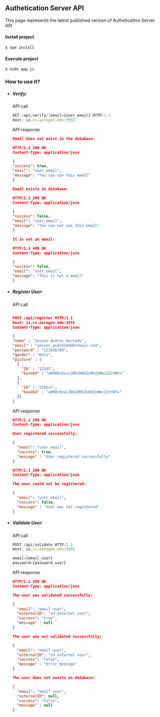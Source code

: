 ## Authetication Server API
This page represents the latest published version of Authetication Server API

#### Install project

```
$ npm install
```

#### Execute project
```
$ node app.js
```

### How to use it?

- ##### Verify:

    API call

    ```javascript
  GET /api/verify/?email={user_email} HTTP/1.1
  Host: ix.cs.uoregon.edu:3555
    ```

    API response

    ```json
  Email does not exist in the database:

  HTTP/1.1 200 OK
  Content-Type: application/json

  {
    "success": true,
    "email": "user_email",
    "message": "You can use this email"
  }
  
  Email exists in database:

  HTTP/1.1 200 OK
  Content-Type: application/json

  {
    "success": false,
    "email": "user_email",
    "message": "You can not use this email"
  }
  
  It is not an email:

  HTTP/1.1 400 OK
  Content-Type: application/json

  {
    "success": false,
    "email": "user_email",
    "message": "This is not a email"
  }
    ```

- ##### Register User:

    API call
    ```json

  POST /api/register HTTP/1.1
  Host: ix.cs.uoregon.edu:3555
  Content-Type: application/json

  {
    "name" : "Jeison Andres Hurtado",
    "email" : "yeison_andres94@hotmail.com",
    "password" : "123456789",
    "gender" : "Male",
    "picture" : [
      {
        "ID" : "12345",
        "base64" : "eRHR0cDovL3NhZHNhZnNhZnNmc2ZzYWY="
      },
      {
        "ID" : "32bbvs",
        "base64" : "aHR0cDovL3NhZHNhZnNhZnNmc2ZzYWY="
      }]
  }
    ```
    API response

    ```json
  HTTP/1.1 200 OK
  Content-Type: application/json

  User registered successfully:

    {
      "email": "user_email",
      "success": true,
      "message" : "User registered successfully"
    }

  HTTP/1.1 200 OK
  Content-Type: application/json

  The user could not be registered:

    {
      "email": "user_email",
      "success": false,
      "message" : "User was not registered"
    }
    ```

- ##### Validate User:

    API call
    ```javascript
  POST /api/validate HTTP/1.1
  Host: ix.cs.uoregon.edu:3555

  email={email_user}
  password={password_user}
    ```

    API response
    ```json
  HTTP/1.1 200 OK
  Content-Type: application/json

  The user was validated successfully:

    {
      "email": "email user",
      "externalID": "id external user",
      "success": "true",
      "message" : null
    }

  The user was not validated successfully:

    {
      "email": "email user",
      "externalID": "id external user",
      "success": "false",
      "message" : "Error message"
    }

  The user does not exists en database:

    {
      "email": "email user",
      "externalID": null,
      "success": "false",
      "message" : null
    }
    ```
